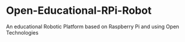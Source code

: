 # Open-Educational-RPi-Robot
An educational Robotic Platform based on Raspberry Pi and using Open Technologies
